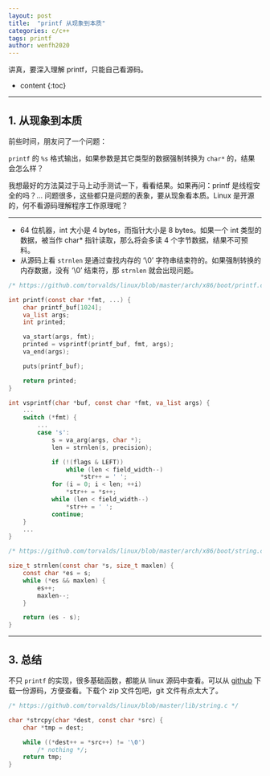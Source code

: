```yaml
---
layout: post
title:  "printf 从现象到本质"
categories: c/c++
tags: printf
author: wenfh2020
---
```


讲真，要深入理解 printf，只能自己看源码。



* content
{:toc}

---

## 1. 从现象到本质

前些时间，朋友问了一个问题：

`printf` 的 `%s` 格式输出，如果参数是其它类型的数据强制转换为 `char*` 的，结果会怎么样？

我想最好的方法莫过于马上动手测试一下，看看结果。如果再问：printf 是线程安全的吗？... 问题很多，这些都只是问题的表象，要从现象看本质。Linux 是开源的，何不看源码理解程序工作原理呢？

---

* 64 位机器，int 大小是 4 bytes，而指针大小是 8 bytes。如果一个 int 类型的数据，被当作 char* 指针读取，那么将会多读 4 个字节数据，结果不可预料。
* 从源码上看 `strnlen` 是通过查找内存的 ‘\0’ 字符串结束符的。如果强制转换的内存数据，没有 ‘\0’ 结束符，那 `strnlen` 就会出现问题。

```c
/* https://github.com/torvalds/linux/blob/master/arch/x86/boot/printf.c */

int printf(const char *fmt, ...) {
    char printf_buf[1024];
    va_list args;
    int printed;

    va_start(args, fmt);
    printed = vsprintf(printf_buf, fmt, args);
    va_end(args);

    puts(printf_buf);

    return printed;
}

int vsprintf(char *buf, const char *fmt, va_list args) {
    ...
    switch (*fmt) {
        ...
        case 's':
            s = va_arg(args, char *);
            len = strnlen(s, precision);

            if (!(flags & LEFT))
                while (len < field_width--)
                    *str++ = ' ';
            for (i = 0; i < len; ++i)
                *str++ = *s++;
            while (len < field_width--)
                *str++ = ' ';
            continue;
    }
    ...
}

/* https://github.com/torvalds/linux/blob/master/arch/x86/boot/string.c */

size_t strnlen(const char *s, size_t maxlen) {
    const char *es = s;
    while (*es && maxlen) {
        es++;
        maxlen--;
    }

    return (es - s);
}
```

---

## 3. 总结

不只 `printf` 的实现，很多基础函数，都能从 linux 源码中查看。可以从 [github](https://github.com/torvalds/linux) 下载一份源码，方便查看。下载个 zip 文件包吧，git 文件有点太大了。

```c
/* https://github.com/torvalds/linux/blob/master/lib/string.c */

char *strcpy(char *dest, const char *src) {
    char *tmp = dest;

    while ((*dest++ = *src++) != '\0')
        /* nothing */;
    return tmp;
}
```
